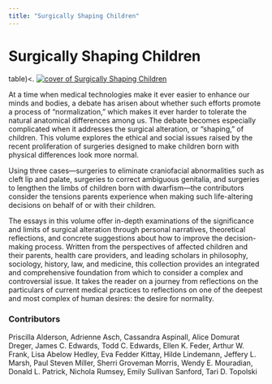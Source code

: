 ```yaml
---
title: "Surgically Shaping Children"
---
```


# Surgically Shaping Children

<p>table)&lt;. <a href="https://www.amazon.com/exec/obidos/ASIN/0801883059/intersexsocietyo"><img alt="cover of Surgically Shaping Children" src="https://ec1.images-amazon.com/images/P/0801883059.01.\_BO2,204,203,200\_PIsitb-dp-500-arrow,TopRight,45,-64\_AA240\_SH20\_SCLZZZZZZZ\_V62138239_.jpg" title="cover of Surgically Shaping Children" /></a>  </p>

<p>At a time when medical technologies make it ever easier to enhance our minds and bodies, a debate has arisen about whether such efforts promote a process of &#8220;normalization,&#8221; which makes it ever harder to tolerate the natural anatomical differences among us. The debate becomes especially complicated when it addresses the surgical alteration, or &#8220;shaping,&#8221; of children. This volume explores the ethical and social issues raised by the recent proliferation of surgeries designed to make children born with physical differences look more normal.  </p>

<p>Using three cases&#8212;surgeries to eliminate craniofacial abnormalities such as cleft lip and palate, surgeries to correct ambiguous genitalia, and surgeries to lengthen the limbs of children born with dwarfism&#8212;the contributors consider the tensions parents experience when making such life-altering decisions on behalf of or with their children.  </p>

<p>The essays in this volume offer in-depth examinations of the significance and limits of surgical alteration through personal narratives, theoretical reflections, and concrete suggestions about how to improve the decision-making process. Written from the perspectives of affected children and their parents, health care providers, and leading scholars in philosophy, sociology, history, law, and medicine, this collection provides an integrated and comprehensive foundation from which to consider a complex and controversial issue. It takes the reader on a journey from reflections on the particulars of current medical practices to reflections on one of the deepest and most complex of human desires: the desire for normality.  </p>

<h3>Contributors  </h3>

<p>Priscilla Alderson, Adrienne Asch, Cassandra Aspinall, Alice Domurat Dreger, James C. Edwards, Todd C. Edwards, Ellen K. Feder, Arthur W. Frank, Lisa Abelow Hedley, Eva Fedder Kittay, Hilde Lindemann, Jeffery L. Marsh, Paul Steven Miller, Sherri Groveman Morris, Wendy E. Mouradian, Donald L. Patrick, Nichola Rumsey, Emily Sullivan Sanford, Tari D. Topolski</p>
